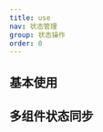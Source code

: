 ```yaml
---
title: use
nav: 状态管理
group: 状态操作
order: 0
---
```


## 基本使用

<code src="./demos/demo4.tsx"></code>

## 多组件状态同步

<code id="other" src="./demos/demo4.tsx"></code>
